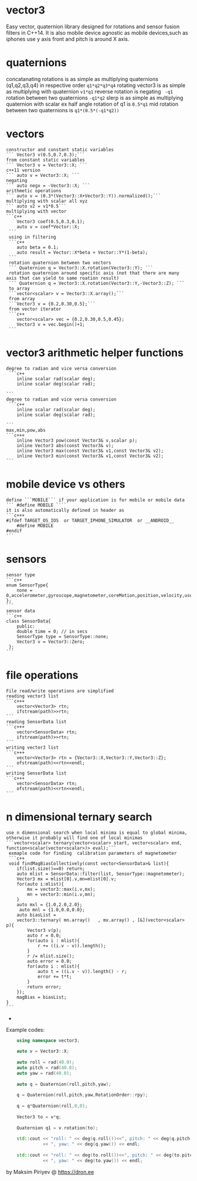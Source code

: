 # vector3
Easy vector, quaternion library designed for rotations and sensor fusion filters in C++14.
It is also mobile device agnostic as mobile devices,such as iphones use y axis front and pitch is around X axis.

# quaternions
concatanating rotations is as simple as multiplying quaternions (q1,q2,q3,q4) in respective order
    ``` q1*q2*q3*q4 ``` 
    rotating vector3 is as simple as multiplying with quaternion
    ``` v1*q1 ```
    reverse rotation is negating
    ``` -q1```
    rotation between two quaternions
    ``` -q1*q2 ```
    slerp is as simple as multiplying quaternion with scalar ex half angle rotation of q1 is
    ``` 0.5*q1 ``` 
    mid rotation between two quaternions is
    ``` q1*(0.5*(-q1*q2)) ```
    
# vectors
    constructor and constant static variables
    ``` Vector3 v(0.5,0.7,0.3);```
    from constant static variables
    ``` Vector3 v = Vector3::X; ```
    c++11 version
    ``` auto v = Vector3::X; ```
    negating
    ``` auto negx = -Vector3::X; ```
    arithmetic operations
    ``` auto v = (0.3*(Vector3::X+Vector3::Y)).normalized();```
    multiplying with scalar all xyz
    ``` auto v2 = v1*0.5```
    multiplying with vector
    ```c++
        Vector3 coef(0.5,0.3,0.1);
        auto v = coef*Vector::X;
     ```
     using in filtering
     ```c++
        auto beta = 0.1;
        auto result = Vector::X*beta + Vector::Y*(1-beta);
     ```
     rotation quaternion between two vectors
     ``` Quaternion q = Vector3::X.rotation(Vector3::Y); ```
     rotation quaternion around specific axis (not that there are many axis that can yield to same roation result)
     ``` Quaternion q = Vector3::X.rotation(Vector3::Y,-Vector3::Z); ```
     to array 
     ```vector<scalar> v = Vector3::X.array();```
     from array 
     ```Vector3 v = {0.2,0.30,0.5};```
     from vector iterator
     ```c++
        vector<scalar> vec = {0.2,0.30,0.5,0.45};
        Vector3 v = vec.begin()+1;
     ```
# vector3 arithmetic helper functions
    degree to radian and vice versa conversion
     ```c++
        inline scalar rad(scalar deg);
        inline scalar deg(scalar rad);

    ```
    degree to radian and vice versa conversion
     ```c++
        inline scalar rad(scalar deg);
        inline scalar deg(scalar rad);

    ```
    max,min,pow,abs
    ```c+++
        inline Vector3 pow(const Vector3& v,scalar p);
        inline Vector3 abs(const Vector3& v);
        inline Vector3 max(const Vector3& v1,const Vector3& v2);
        inline Vector3 min(const Vector3& v1,const Vector3& v2);
    ```

# mobile device vs others
    define ```MOBILE``` if your application is for mobile or mobile data
    ``` #define MOBILE ````
    it is also automatically defined in header as
    ```c+++
    #ifdef TARGET_OS_IOS  or TARGET_IPHONE_SIMULATOR  or __ANDROID__             
        #define MOBILE
    #endif
    ```
# sensors
    sensor type
    ```c++
    enum SensorType{
        none = 0,accelerometer,gyroscope,magnetometer,coreMotion,position,velocity,userAcceleration,pixels
    };
    ```
    sensor data
    ```c++
    class SensorData{
        public:
        double time = 0; // in secs
        SensorType type = SensorType::none;
        Vector3 v = Vector3::Zero;
     };
    ```
# file operations
    File read/write operations are simplified
    reading vector3 list
    ```c+++
        vector<Vector3> rtn;
        ifstream(path)>>rtn;
    ```
    reading SensorData list
    ```c+++
        vector<SensorData> rtn;
        ifstream(path)>>rtn;
    ```
    writing vector3 list
    ```c+++
        vector<Vector3> rtn = {Vector3::X,Vector3::Y,Vector3::Z};
        ofstream(path)<<rtn<<endl;
    ```
    writing SensorData list
    ```c+++
        vector<SensorData> rtn;
        ofstream(path)<<rtn<<endl;
    ```
    
# n dimensional ternary search
    use n dimensional search when local minima is equal to global minima, otherwise it probably will find one of local minimas
    ```vector<scalar> ternary(vector<scalar> start, vector<scalar> end, function<scalar(vector<scalar>)> eval);```
     exmaple code for finding  calibration parameters of magnetometer
     ```c++
     void findMagBiasCollectively(const vector<SensorData>& list){
        if(list.size()==0) return;
        auto mlist = SensorData::filter(list, SensorType::magnetometer);
        Vector3 mx = mlist[0].v,mn=mlist[0].v;
        for(auto i:mlist){
            mx = vector3::max(i.v,mx);
            mn = vector3::min(i.v,mn);
        }
        auto mxl = {1.0,2.0,2.0};
         auto mnl = {1.0,0.0,0.0};
        auto biasList =
        vector3::ternary( mn.array()   , mx.array() , [&](vector<scalar> p){
            Vector3 v(p);
            auto r = 0.0;
            for(auto i : mlist){
                r += ((i.v - v)).length();
            }
            r /= mlist.size();
            auto error = 0.0;
            for(auto i : mlist){
                auto t = ((i.v - v)).length() - r;
                error += t*t;
            }
            return error;
        });
        magBias = biasList;
    }
    ```
*
Example codes:
```c++
    using namespace vector3;
    
    auto v = Vector3::X;
    
    auto roll = rad(40.0);
    auto pitch = rad(40.0);
    auto yaw = rad(40.0);
    
    auto q = Quaternion(roll,pitch,yaw);
    
    q = Quaternion(roll,pitch,yaw,RotationOrder::rpy);
    
    q = q*Quaternion(roll,0,0);
    
    Vector3 to = v*q;
    
    Quaternion q1 = v.rotation(to);
    
    std::cout << "roll: " << deg(q.roll())<<", pitch: " << deg(q.pitch()) 
              << ", yaw: " << deg(q.yaw()) << endl;
    
    std::cout << "roll: " << deg(to.roll())<<", pitch: " << deg(to.pitch()) 
              << ", yaw: " << deg(to.yaw()) << endl;
```

by Maksim Piriyev @ https://dron.ee
